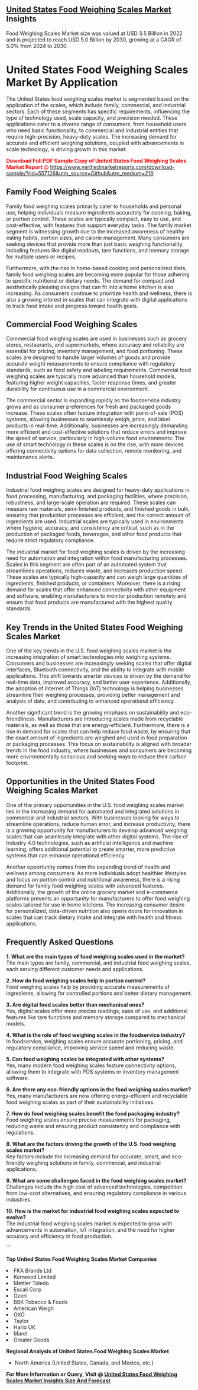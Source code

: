 <h2><a href="https://www.verifiedmarketreports.com/download-sample/?rid=557126&amp;utm_source=Github&amp;utm_medium=216" target="_blank">United States Food Weighing Scales Market</a> Insights</h2><p>Food Weighing Scales Market size was valued at USD 3.5 Billion in 2022 and is projected to reach USD 5.0 Billion by 2030, growing at a CAGR of 5.0% from 2024 to 2030.</p><p><h1>United States Food Weighing Scales Market By Application</h1><p>The United States food weighing scales market is segmented based on the application of the scales, which include family, commercial, and industrial sectors. Each of these segments has specific requirements, influencing the type of technology used, scale capacity, and precision needed. These applications cater to a diverse range of consumers, from household users who need basic functionality, to commercial and industrial entities that require high-precision, heavy-duty scales. The increasing demand for accurate and efficient weighing solutions, coupled with advancements in scale technology, is driving growth in this market.</p><p><p><span class=""><span style="color: #ff0000;"><strong>Download Full PDF Sample Copy of United States Food Weighing Scales Market Report</strong> @ </span><a href="https://www.verifiedmarketreports.com/download-sample/?rid=557126&amp;utm_source=Github&amp;utm_medium=216" target="_blank">https://www.verifiedmarketreports.com/download-sample/?rid=557126&amp;utm_source=Github&amp;utm_medium=216</a></span></p></p><h2>Family Food Weighing Scales</h2><p>Family food weighing scales primarily cater to households and personal use, helping individuals measure ingredients accurately for cooking, baking, or portion control. These scales are typically compact, easy to use, and cost-effective, with features that support everyday tasks. The family market segment is witnessing growth due to the increased awareness of healthy eating habits, portion sizes, and calorie management. Many consumers are seeking devices that provide more than just basic weighing functionality, including features like digital readouts, tare functions, and memory storage for multiple users or recipes.</p><p>Furthermore, with the rise in home-based cooking and personalized diets, family food weighing scales are becoming more popular for those adhering to specific nutritional or dietary needs. The demand for compact and aesthetically pleasing designs that can fit into a home kitchen is also increasing. As consumers continue to prioritize health and wellness, there is also a growing interest in scales that can integrate with digital applications to track food intake and progress toward health goals.</p><h2>Commercial Food Weighing Scales</h2><p>Commercial food weighing scales are used in businesses such as grocery stores, restaurants, and supermarkets, where accuracy and reliability are essential for pricing, inventory management, and food portioning. These scales are designed to handle larger volumes of goods and provide accurate weight measurements to ensure compliance with regulatory standards, such as food safety and labeling requirements. Commercial food weighing scales are typically more advanced than household models, featuring higher weight capacities, faster response times, and greater durability for continuous use in a commercial environment.</p><p>The commercial sector is expanding rapidly as the foodservice industry grows and as consumer preferences for fresh and packaged goods increase. These scales often feature integration with point-of-sale (POS) systems, allowing businesses to seamlessly weigh, price, and label products in real-time. Additionally, businesses are increasingly demanding more efficient and cost-effective solutions that reduce errors and improve the speed of service, particularly in high-volume food environments. The use of smart technology in these scales is on the rise, with more devices offering connectivity options for data collection, remote monitoring, and maintenance alerts.</p><h2>Industrial Food Weighing Scales</h2><p>Industrial food weighing scales are designed for heavy-duty applications in food processing, manufacturing, and packaging facilities, where precision, robustness, and large-scale operation are required. These scales can measure raw materials, semi-finished products, and finished goods in bulk, ensuring that production processes are efficient, and the correct amount of ingredients are used. Industrial scales are typically used in environments where hygiene, accuracy, and consistency are critical, such as in the production of packaged foods, beverages, and other food products that require strict regulatory compliance.</p><p>The industrial market for food weighing scales is driven by the increasing need for automation and integration within food manufacturing processes. Scales in this segment are often part of an automated system that streamlines operations, reduces waste, and increases production speed. These scales are typically high-capacity and can weigh large quantities of ingredients, finished products, or containers. Moreover, there is a rising demand for scales that offer enhanced connectivity with other equipment and software, enabling manufacturers to monitor production remotely and ensure that food products are manufactured with the highest quality standards.</p><h2>Key Trends in the United States Food Weighing Scales Market</h2><p>One of the key trends in the U.S. food weighing scales market is the increasing integration of smart technologies into weighing systems. Consumers and businesses are increasingly seeking scales that offer digital interfaces, Bluetooth connectivity, and the ability to integrate with mobile applications. This shift towards smarter devices is driven by the demand for real-time data, improved accuracy, and better user experience. Additionally, the adoption of Internet of Things (IoT) technology is helping businesses streamline their weighing processes, providing better management and analysis of data, and contributing to enhanced operational efficiency.</p><p>Another significant trend is the growing emphasis on sustainability and eco-friendliness. Manufacturers are introducing scales made from recyclable materials, as well as those that are energy-efficient. Furthermore, there is a rise in demand for scales that can help reduce food waste, by ensuring that the exact amount of ingredients are weighed and used in food preparation or packaging processes. This focus on sustainability is aligned with broader trends in the food industry, where businesses and consumers are becoming more environmentally conscious and seeking ways to reduce their carbon footprint.</p><h2>Opportunities in the United States Food Weighing Scales Market</h2><p>One of the primary opportunities in the U.S. food weighing scales market lies in the increasing demand for automated and integrated solutions in commercial and industrial sectors. With businesses looking for ways to streamline operations, reduce human error, and increase productivity, there is a growing opportunity for manufacturers to develop advanced weighing scales that can seamlessly integrate with other digital systems. The rise of Industry 4.0 technologies, such as artificial intelligence and machine learning, offers additional potential to create smarter, more predictive systems that can enhance operational efficiency.</p><p>Another opportunity comes from the expanding trend of health and wellness among consumers. As more individuals adopt healthier lifestyles and focus on portion control and nutritional awareness, there is a rising demand for family food weighing scales with advanced features. Additionally, the growth of the online grocery market and e-commerce platforms presents an opportunity for manufacturers to offer food weighing scales tailored for use in home kitchens. The increasing consumer desire for personalized, data-driven nutrition also opens doors for innovation in scales that can track dietary intake and integrate with health and fitness applications.</p><h2>Frequently Asked Questions</h2><p><strong>1. What are the main types of food weighing scales used in the market?</strong><br> The main types are family, commercial, and industrial food weighing scales, each serving different customer needs and applications.</p><p><strong>2. How do food weighing scales help in portion control?</strong><br> Food weighing scales help by providing accurate measurements of ingredients, allowing for controlled portions and better dietary management.</p><p><strong>3. Are digital food scales better than mechanical ones?</strong><br> Yes, digital scales offer more precise readings, ease of use, and additional features like tare functions and memory storage compared to mechanical models.</p><p><strong>4. What is the role of food weighing scales in the foodservice industry?</strong><br> In foodservice, weighing scales ensure accurate portioning, pricing, and regulatory compliance, improving service speed and reducing waste.</p><p><strong>5. Can food weighing scales be integrated with other systems?</strong><br> Yes, many modern food weighing scales feature connectivity options, allowing them to integrate with POS systems or inventory management software.</p><p><strong>6. Are there any eco-friendly options in the food weighing scales market?</strong><br> Yes, many manufacturers are now offering energy-efficient and recyclable food weighing scales as part of their sustainability initiatives.</p><p><strong>7. How do food weighing scales benefit the food packaging industry?</strong><br> Food weighing scales ensure precise measurements for packaging, reducing waste and ensuring product consistency and compliance with regulations.</p><p><strong>8. What are the factors driving the growth of the U.S. food weighing scales market?</strong><br> Key factors include the increasing demand for accurate, smart, and eco-friendly weighing solutions in family, commercial, and industrial applications.</p><p><strong>9. What are some challenges faced in the food weighing scales market?</strong><br> Challenges include the high cost of advanced technologies, competition from low-cost alternatives, and ensuring regulatory compliance in various industries.</p><p><strong>10. How is the market for industrial food weighing scales expected to evolve?</strong><br> The industrial food weighing scales market is expected to grow with advancements in automation, IoT integration, and the need for higher accuracy and efficiency in food production.</p>```</p><p><strong>Top United States Food Weighing Scales Market Companies</strong></p><div data-test-id=""><p><li>FKA Brands Ltd</li><li> Kenwood Limited</li><li> Mettler Toledo</li><li> Escali Corp</li><li> Ozeri</li><li> BBK Tobacco & Foods</li><li> American Weigh</li><li> OXO</li><li> Taylor</li><li> Hario UK</li><li> Marel</li><li> Greater Goods</li></p><div><strong>Regional Analysis of&nbsp;United States Food Weighing Scales Market</strong></div><ul><li dir="ltr"><p dir="ltr">North America&nbsp;(United States, Canada, and Mexico, etc.)</p></li></ul><p><strong>For More Information or Query, Visit @&nbsp;</strong><strong><a href="https://www.verifiedmarketreports.com/product/food-weighing-scales-market/?utm_source=Github&amp;utm_medium=216" target="_blank">United States Food Weighing Scales Market Insights Size And Forecast</a></strong></p></div>
